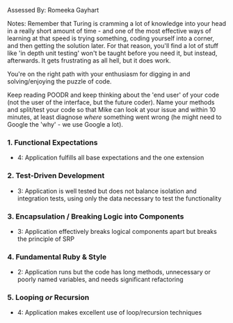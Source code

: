 Assessed By: Romeeka Gayhart

Notes: Remember that Turing is cramming a lot of knowledge into your head in a really short amount of time - and one of the most effective ways of learning at that speed is trying something, coding yourself into a corner, and then getting the solution later. For that reason, you'll find a lot of stuff like 'in depth unit testing' won't be taught before you need it, but instead, afterwards. It gets frustrating as all hell, but it does work.

You're on the right path with your enthusiasm for digging in and solving/enjoying the puzzle of code.

Keep reading POODR and keep thinking about the 'end user' of your code (not the user of the interface, but the future coder). Name your methods and split/test your code so that Mike can look at your issue and within 10 minutes, at least diagnose _where_ something went wrong (he might need to Google the 'why' - we use Google a lot).

### 1. Functional Expectations

* 4: Application fulfills all base expectations and the one extension

### 2. Test-Driven Development

* 3: Application is well tested but does not balance isolation and integration tests, using only the data necessary to test the functionality

### 3. Encapsulation / Breaking Logic into Components

* 3: Application effectively breaks logical components apart but breaks the principle of SRP

### 4. Fundamental Ruby & Style

* 2:  Application runs but the code has long methods, unnecessary or poorly named variables, and needs significant refactoring

### 5. Looping *or* Recursion

* 4: Application makes excellent use of loop/recursion techniques
